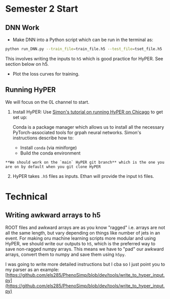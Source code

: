 # Semester 2 Start

## DNN Work 
* Make DNN into a Python script which can be run in the terminal as:
```bash
python run_DNN.py --train_file=train_file.h5 --test_file=tset_file.h5
```
This involves writing the inputs to `h5` which is good practice for HyPER. See section below on h5. 
* Plot the loss curves for training.

## Running HyPER
  We will focus on the 0L channel to start.
  1. Install HyPER: Use [Simon's tutorial on running HyPER on Chicago](https://github.com/els285/4TopsMPhys24/blob/main/Tasks/Semester2/HyPERonChicago.md) to get set up:

     Conda is a package manager which allows us to install all the necessary PyTorch-associated tools for grpah neural networks. Simon's instructions describe how to:
      * Install `conda` (via miniforge)
      * Build the conda environment
    
    **We should work on the `main` HyPER git branch** which is the one you are on by default when you git clone HyPER
  
  2. HyPER takes `.h5` files as inputs. Ethan will provide the input `h5` files.




# Technical
## Writing awkward arrays to h5
ROOT files and awkward arrays are as you know "ragged" i.e. arrays are not all the same length, but vary depending on things like number of jets in an event.
For making oru machine learning scripts more modular and using HyPER, we should write our outputs to `h5`, which is the preferred way to save non-ragged numpy arrays.
This means we have to "pad" our awkward arrays, convert them to numpy and save them using `h5py`.

I was going to write more detailed instructions but I cba so I just point you to my parser as an example: [https://github.com/els285/PhenoSimp/blob/dev/tools/write_to_hyper_input.py](https://github.com/els285/PhenoSimp/blob/dev/tools/write_to_hyper_input.py)


